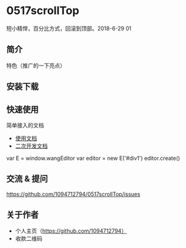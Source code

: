 # 0517scrollTop
短小精悍，百分比方式，回滚到顶部。2018-6-29 01

## 简介
特色（推广的一下亮点）

## 安装下载


## 快速使用
简单接入的文档
- [使用文档](./doc/dev/README.md)
- [二次开发文档](./doc/use/README.md)

var E = window.wangEditor
var editor = new E('#div1')
editor.create()

## 交流 & 提问
https://github.com/1094712794/0517scrollTop/issues

## 关于作者
- 个人主页（https://github.com/1094712794）
- 收款二维码